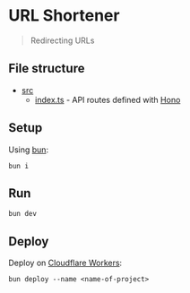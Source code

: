 # URL Shortener

> Redirecting URLs

## File structure

- [src](src)
  - [index.ts](src/index.ts) - API routes defined with [Hono](https://hono.dev/)

## Setup

Using [bun](https://bun.sh/):

```
bun i
```

## Run

```
bun dev
```

## Deploy

Deploy on [Cloudflare Workers](https://hono.dev/getting-started/cloudflare-workers):

```
bun deploy --name <name-of-project>
```
